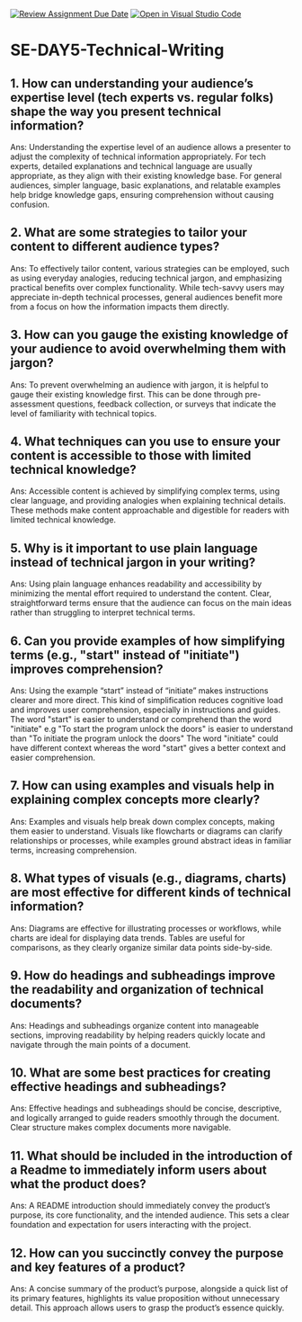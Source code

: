 [![Review Assignment Due Date](https://classroom.github.com/assets/deadline-readme-button-22041afd0340ce965d47ae6ef1cefeee28c7c493a6346c4f15d667ab976d596c.svg)](https://classroom.github.com/a/zsAR-pyY)
[![Open in Visual Studio Code](https://classroom.github.com/assets/open-in-vscode-2e0aaae1b6195c2367325f4f02e2d04e9abb55f0b24a779b69b11b9e10269abc.svg)](https://classroom.github.com/online_ide?assignment_repo_id=16791924&assignment_repo_type=AssignmentRepo)
# SE-DAY5-Technical-Writing
## 1. How can understanding your audience’s expertise level (tech experts vs. regular folks) shape the way you present technical information?
Ans: Understanding the expertise level of an audience allows a presenter to adjust the complexity of technical information appropriately. For tech experts, detailed explanations and technical language are usually appropriate, as they align with their existing knowledge base. For general audiences, simpler language, basic explanations, and relatable examples help bridge knowledge gaps, ensuring comprehension without causing confusion.
## 2. What are some strategies to tailor your content to different audience types?
Ans: To effectively tailor content, various strategies can be employed, such as using everyday analogies, reducing technical jargon, and emphasizing practical benefits over complex functionality. While tech-savvy users may appreciate in-depth technical processes, general audiences benefit more from a focus on how the information impacts them directly.
## 3. How can you gauge the existing knowledge of your audience to avoid overwhelming them with jargon?
Ans: To prevent overwhelming an audience with jargon, it is helpful to gauge their existing knowledge first. This can be done through pre-assessment questions, feedback collection, or surveys that indicate the level of familiarity with technical topics.
## 4. What techniques can you use to ensure your content is accessible to those with limited technical knowledge?
Ans: Accessible content is achieved by simplifying complex terms, using clear language, and providing analogies when explaining technical details. These methods make content approachable and digestible for readers with limited technical knowledge.
## 5. Why is it important to use plain language instead of technical jargon in your writing?
Ans: Using plain language enhances readability and accessibility by minimizing the mental effort required to understand the content. Clear, straightforward terms ensure that the audience can focus on the main ideas rather than struggling to interpret technical terms.
## 6. Can you provide examples of how simplifying terms (e.g., "start" instead of "initiate") improves comprehension?
Ans: Using the example “start” instead of “initiate” makes instructions clearer and more direct. This kind of simplification reduces cognitive load and improves user comprehension, especially in instructions and guides. The word "start" is easier to understand or comprehend than the word "initiate" e.g "To start the program unlock the doors" is easier to understand than "To initiate the program unlock the doors" The word "initiate" could have different context whereas the word "start" gives a better context and easier comprehension.
## 7. How can using examples and visuals help in explaining complex concepts more clearly?
Ans: Examples and visuals help break down complex concepts, making them easier to understand. Visuals like flowcharts or diagrams can clarify relationships or processes, while examples ground abstract ideas in familiar terms, increasing comprehension.
## 8. What types of visuals (e.g., diagrams, charts) are most effective for different kinds of technical information?
Ans: Diagrams are effective for illustrating processes or workflows, while charts are ideal for displaying data trends. Tables are useful for comparisons, as they clearly organize similar data points side-by-side.
## 9. How do headings and subheadings improve the readability and organization of technical documents?
Ans: Headings and subheadings organize content into manageable sections, improving readability by helping readers quickly locate and navigate through the main points of a document.
## 10. What are some best practices for creating effective headings and subheadings?
Ans: Effective headings and subheadings should be concise, descriptive, and logically arranged to guide readers smoothly through the document. Clear structure makes complex documents more navigable.
## 11. What should be included in the introduction of a Readme to immediately inform users about what the product does?
Ans: A README introduction should immediately convey the product’s purpose, its core functionality, and the intended audience. This sets a clear foundation and expectation for users interacting with the project.
## 12. How can you succinctly convey the purpose and key features of a product?
Ans: A concise summary of the product’s purpose, alongside a quick list of its primary features, highlights its value proposition without unnecessary detail. This approach allows users to grasp the product’s essence quickly.






